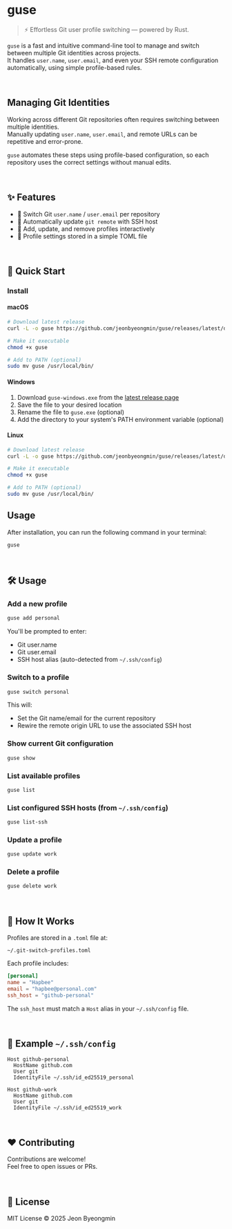 # guse

> ⚡ Effortless Git user profile switching — powered by Rust.

`guse` is a fast and intuitive command-line tool to manage and switch between multiple Git identities across projects.  
It handles `user.name`, `user.email`, and even your SSH remote configuration automatically, using simple profile-based rules.

<br>

## Managing Git Identities

Working across different Git repositories often requires switching between multiple identities.  
Manually updating `user.name`, `user.email`, and remote URLs can be repetitive and error-prone.

`guse` automates these steps using profile-based configuration, so each repository uses the correct settings without manual edits.

<br>

## ✨ Features

- 🔁 Switch Git `user.name` / `user.email` per repository
- 🔐 Automatically update `git remote` with SSH host
- 📝 Add, update, and remove profiles interactively
- 💾 Profile settings stored in a simple TOML file

<br>

## 🚀 Quick Start

### Install

#### macOS

```bash
# Download latest release
curl -L -o guse https://github.com/jeonbyeongmin/guse/releases/latest/download/guse-macos

# Make it executable
chmod +x guse

# Add to PATH (optional)
sudo mv guse /usr/local/bin/
```

#### Windows

1. Download `guse-windows.exe` from the [latest release page](https://github.com/jeonbyeongmin/guse/releases/latest)
2. Save the file to your desired location
3. Rename the file to `guse.exe` (optional)
4. Add the directory to your system's PATH environment variable (optional)

#### Linux

```bash
# Download latest release
curl -L -o guse https://github.com/jeonbyeongmin/guse/releases/latest/download/guse-linux

# Make it executable
chmod +x guse

# Add to PATH (optional)
sudo mv guse /usr/local/bin/
```

## Usage

After installation, you can run the following command in your terminal:

```bash
guse
```

<br>

## 🛠️ Usage

### Add a new profile

```bash
guse add personal
```

You'll be prompted to enter:

- Git user.name
- Git user.email
- SSH host alias (auto-detected from `~/.ssh/config`)

### Switch to a profile

```bash
guse switch personal
```

This will:

- Set the Git name/email for the current repository
- Rewire the remote origin URL to use the associated SSH host

### Show current Git configuration

```bash
guse show
```

### List available profiles

```bash
guse list
```

### List configured SSH hosts (from `~/.ssh/config`)

```bash
guse list-ssh
```

### Update a profile

```bash
guse update work
```

### Delete a profile

```bash
guse delete work
```

<br>

## 🧠 How It Works

Profiles are stored in a `.toml` file at:

```
~/.git-switch-profiles.toml
```

Each profile includes:

```toml
[personal]
name = "Hapbee"
email = "hapbee@personal.com"
ssh_host = "github-personal"
```

The `ssh_host` must match a `Host` alias in your `~/.ssh/config` file.

<br>

## 🔐 Example `~/.ssh/config`

```ssh
Host github-personal
  HostName github.com
  User git
  IdentityFile ~/.ssh/id_ed25519_personal

Host github-work
  HostName github.com
  User git
  IdentityFile ~/.ssh/id_ed25519_work
```

<br>

## ❤️ Contributing

Contributions are welcome!  
Feel free to open issues or PRs.

<br>

## 📜 License

MIT License © 2025 Jeon Byeongmin
